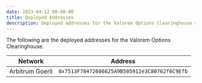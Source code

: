 ```yaml
---
date: 2023-04-12 00:00:00
title: Deployed Addresses
description: Deployed addresses for the Valorem Options Clearinghouse smart contracts.
---
```


The following are the deployed addresses for the Valorem Options Clearinghouse.

| Network            | Address              |
| ------------------ | -------------------- |
| Arbitrum Goerli    | `0x7513F78472606625A9B505912e3C80762f6C9Efb` |
